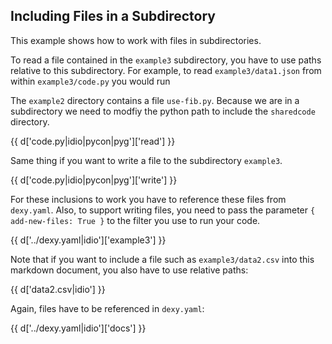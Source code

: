 ## Including Files in a Subdirectory

This example shows how to work with files in subdirectories.

To read a file contained in the `example3` subdirectory, you have to use 
paths relative to this subdirectory. For example, to read 
`example3/data1.json` from within `example3/code.py` you would run

The `example2` directory contains a file `use-fib.py`. Because we are in a
subdirectory we need to modfiy the python path to include the `sharedcode`
directory.

{{ d['code.py|idio|pycon|pyg']['read'] }}

Same thing if you want to write a file to the subdirectory `example3`.

{{ d['code.py|idio|pycon|pyg']['write'] }}

For these inclusions to work you have to reference these files from 
`dexy.yaml`. Also, to support writing files, you need to pass the parameter 
`{ add-new-files: True }` to the filter you use to run your code.

{{ d['../dexy.yaml|idio']['example3'] }}

Note that if you want to include a file such as `example3/data2.csv` into
this markdown document, you also have to use relative paths:

{{ d['data2.csv|idio'] }}

Again, files have to be referenced in `dexy.yaml`:

{{ d['../dexy.yaml|idio']['docs'] }}

